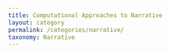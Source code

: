 ```yaml
---
title: Computational Approaches to Narrative
layout: category
permalink: /categories/narrative/
taxonomy: Narrative
---
```

